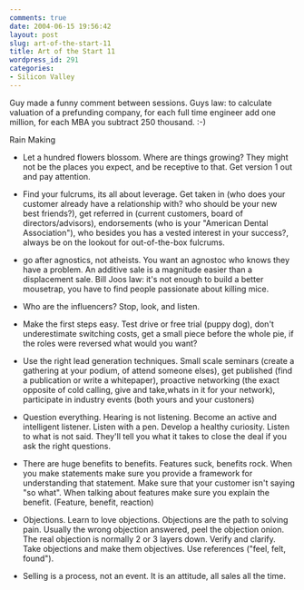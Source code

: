 ```yaml
---
comments: true
date: 2004-06-15 19:56:42
layout: post
slug: art-of-the-start-11
title: Art of the Start 11
wordpress_id: 291
categories:
- Silicon Valley
---
```


Guy made a funny comment between sessions. Guys law: to calculate valuation of a prefunding company, for each full time engineer add one million, for each MBA you subtract 250 thousand. :-)

Rain Making

- Let a hundred flowers blossom. Where are things growing? They might not be the places you expect, and be receptive to that. Get version 1 out and pay attention.

- Find your fulcrums, its all about leverage. Get taken in (who does your customer already have a relationship with? who should be your new best friends?), get referred in (current customers, board of directors/advisors), endorsements (who is your "American Dental Association"), who besides you has a vested interest in your success?, always be on the lookout for out-of-the-box fulcrums.

- go after agnostics, not atheists. You want an agnostoc who knows they have a problem. An additive sale is a magnitude easier than a displacement sale. Bill Joos law: it's not enough to build a better mousetrap, you have to find people passionate about killing mice.

- Who are the influencers? Stop, look, and listen.

- Make the first steps easy. Test drive or free trial (puppy dog), don't underestimate switching costs, get a small piece before the whole pie, if the roles were reversed what would you want?

- Use the right lead generation techniques. Small scale seminars (create a gathering at your podium, of attend someone elses), get published (find a publication or write a whitepaper), proactive networking (the exact opposite of cold calling, give and take,whats in it for your network), participate in industry events (both yours and your custoners)

- Question everything. Hearing is not listening. Become an active and intelligent listener. Listen with a pen. Develop a healthy curiosity. Listen to what is not said. They'll tell you what it takes to close the deal if you ask the right questions.

- There are huge benefits to benefits.  Features suck, benefits rock. When you make statements make sure you provide a framework for understanding that statement. Make sure that your customer isn't saying "so what". When talking about features make sure you explain the benefit. (Feature, benefit, reaction)

- Objections. Learn to love objections. Objections are the path to solving pain. Usually the wrong objection answered, peel the objection onion. The real objection is normally 2 or 3 layers down. Verify and clarify. Take objections and make them objectives. Use references ("feel, felt, found").

- Selling is a process, not an event. It is an attitude, all sales all the time.
